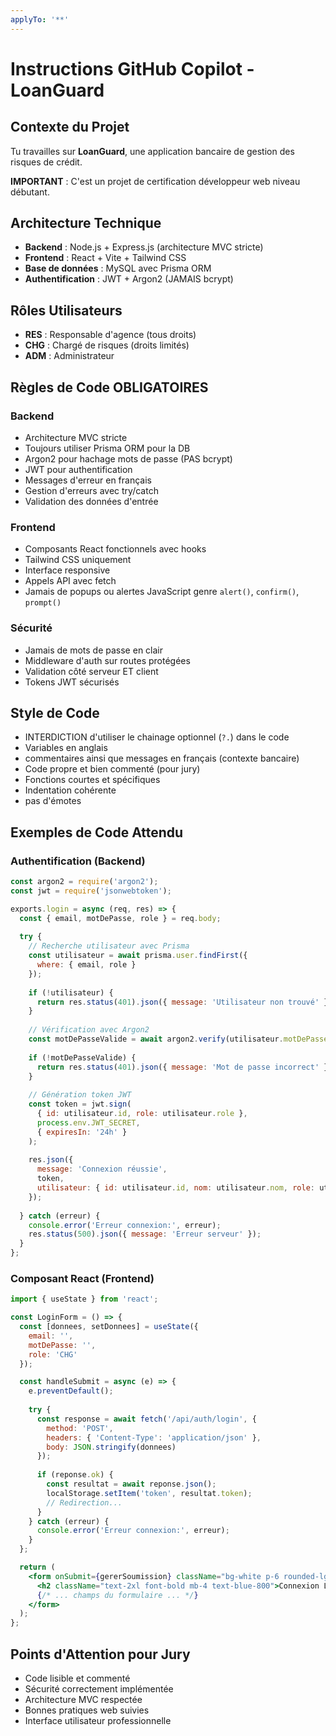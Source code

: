```yaml
---
applyTo: '**'
---
```

# Instructions GitHub Copilot - LoanGuard

## Contexte du Projet
Tu travailles sur **LoanGuard**, une application bancaire de gestion des risques de crédit.

**IMPORTANT** : C'est un projet de certification développeur web niveau débutant.

## Architecture Technique
- **Backend** : Node.js + Express.js (architecture MVC stricte)
- **Frontend** : React + Vite + Tailwind CSS
- **Base de données** : MySQL avec Prisma ORM
- **Authentification** : JWT + Argon2 (JAMAIS bcrypt)

## Rôles Utilisateurs
- **RES** : Responsable d'agence (tous droits)
- **CHG** : Chargé de risques (droits limités)
- **ADM** : Administrateur

## Règles de Code OBLIGATOIRES

### Backend
- Architecture MVC stricte
- Toujours utiliser Prisma ORM pour la DB
- Argon2 pour hachage mots de passe (PAS bcrypt)
- JWT pour authentification
- Messages d'erreur en français
- Gestion d'erreurs avec try/catch
- Validation des données d'entrée

### Frontend
- Composants React fonctionnels avec hooks
- Tailwind CSS uniquement
- Interface responsive
- Appels API avec fetch
- Jamais de popups ou alertes JavaScript genre `alert()`, `confirm()`, `prompt()`


### Sécurité
- Jamais de mots de passe en clair
- Middleware d'auth sur routes protégées
- Validation côté serveur ET client
- Tokens JWT sécurisés

## Style de Code
- INTERDICTION d'utiliser le chainage optionnel (`?.`) dans le code
- Variables en anglais 
- commentaires ainsi que messages en français (contexte bancaire)
- Code propre et bien commenté (pour jury)
- Fonctions courtes et spécifiques
- Indentation cohérente
- pas d'émotes


## Exemples de Code Attendu

### Authentification (Backend)
```javascript
const argon2 = require('argon2');
const jwt = require('jsonwebtoken');

exports.login = async (req, res) => {
  const { email, motDePasse, role } = req.body;
  
  try {
    // Recherche utilisateur avec Prisma
    const utilisateur = await prisma.user.findFirst({
      where: { email, role }
    });
    
    if (!utilisateur) {
      return res.status(401).json({ message: 'Utilisateur non trouvé' });
    }
    
    // Vérification avec Argon2
    const motDePasseValide = await argon2.verify(utilisateur.motDePasse, motDePasse);
    
    if (!motDePasseValide) {
      return res.status(401).json({ message: 'Mot de passe incorrect' });
    }
    
    // Génération token JWT
    const token = jwt.sign(
      { id: utilisateur.id, role: utilisateur.role },
      process.env.JWT_SECRET,
      { expiresIn: '24h' }
    );
    
    res.json({
      message: 'Connexion réussie',
      token,
      utilisateur: { id: utilisateur.id, nom: utilisateur.nom, role: utilisateur.role }
    });
    
  } catch (erreur) {
    console.error('Erreur connexion:', erreur);
    res.status(500).json({ message: 'Erreur serveur' });
  }
};
```

### Composant React (Frontend)
```jsx
import { useState } from 'react';

const LoginForm = () => {
  const [donnees, setDonnees] = useState({
    email: '',
    motDePasse: '',
    role: 'CHG'
  });

  const handleSubmit = async (e) => {
    e.preventDefault();
    
    try {
      const response = await fetch('/api/auth/login', {
        method: 'POST',
        headers: { 'Content-Type': 'application/json' },
        body: JSON.stringify(donnees)
      });
      
      if (reponse.ok) {
        const resultat = await reponse.json();
        localStorage.setItem('token', resultat.token);
        // Redirection...
      }
    } catch (erreur) {
      console.error('Erreur connexion:', erreur);
    }
  };

  return (
    <form onSubmit={gererSoumission} className="bg-white p-6 rounded-lg shadow-md">
      <h2 className="text-2xl font-bold mb-4 text-blue-800">Connexion LoanGuard</h2>
      {/* ... champs du formulaire ... */}
    </form>
  );
};
```

## Points d'Attention pour Jury
- Code lisible et commenté
- Sécurité correctement implémentée
- Architecture MVC respectée
- Bonnes pratiques web suivies
- Interface utilisateur professionnelle
